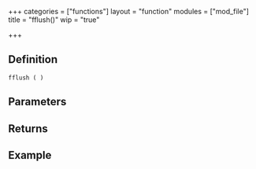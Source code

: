 +++
categories = ["functions"]
layout = "function"
modules = ["mod_file"]
title = "fflush()"
wip = "true"

+++

## Definition

    fflush ( )

## Parameters

## Returns

## Example

```
```
